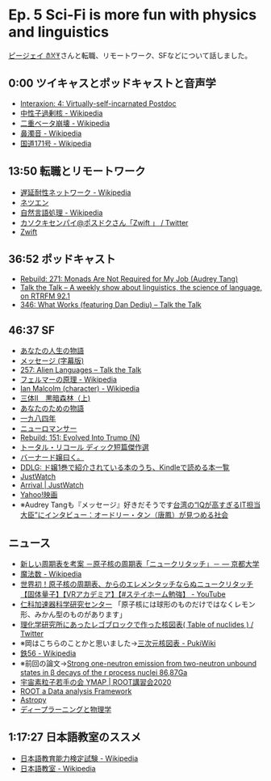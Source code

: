 # Ep. 5 Sci-Fi is more fun with physics and linguistics

[ピージェイ 𐀠𐀋𐀂](https://twitter.com/xiPJ)さんと転職、リモートワーク、SFなどについて話しました。

## 0:00 ツイキャスとポッドキャストと音声学

- [Interaxion: 4: Virtually-self-incarnated Postdoc](https://interaxion.page.link/ep4)
- [中性子過剰核 - Wikipedia](http://ja.wikipedia.org/w/index.php?curid=126676)
- [二重ベータ崩壊 - Wikipedia](http://ja.wikipedia.org/w/index.php?curid=1243438)
- [鼻濁音 - Wikipedia](http://ja.wikipedia.org/w/index.php?curid=97444)
- [国道171号 - Wikipedia](http://ja.wikipedia.org/w/index.php?curid=82570)

## 13:50 転職とリモートワーク 

- [遅延耐性ネットワーク - Wikipedia](http://ja.wikipedia.org/w/index.php?curid=1353572)
- [ネツエン](https://network.yamaha.com/lp/message_2019)
- [自然言語処理 - Wikipedia](http://ja.wikipedia.org/w/index.php?curid=67)
- [カソクキセンパイ@ポスドクさん「Zwift 」 / Twitter](https://twitter.com/AccSempai/status/1269555891323297793)
- [Zwift](https://zwift.com/ja)

## 36:52 ポッドキャスト

- [Rebuild: 271: Monads Are Not Required for My Job (Audrey Tang)](https://rebuild.fm/271/)
- [Talk the Talk – A weekly show about linguistics, the science of language, on RTRFM 92.1](http://talkthetalkpodcast.com)
- [346: What Works (featuring Dan Dediu) – Talk the Talk](http://talkthetalkpodcast.com/346-what-works)

## 46:37 SF

- [あなたの人生の物語](https://amzn.to/3d6OkVz)
- [メッセージ (字幕版)](https://amzn.to/3d2XDG7)
- [257: Alien Languages – Talk the Talk](http://talkthetalkpodcast.com/257-alien-languages/)
- [フェルマーの原理 - Wikipedia](http://ja.wikipedia.org/w/index.php?curid=102969)
- [Ian Malcolm (character) - Wikipedia](https://interaxion.page.link/LP53)
- [三体Ⅱ　黒暗森林（上)](https://amzn.to/2Y23dVd)
- [あなたのための物語](https://amzn.to/30Q3FHW)
- [一九八四年](https://amzn.to/37tANpW)
- [ニューロマンサー](https://amzn.to/2BaKSvS)
- [Rebuild: 151: Evolved Into Trump (N)](https://rebuild.fm/151/#t=1:50:50)
- [トータル・リコール ディック短篇傑作選](https://amzn.to/3d9Jebv)
- [バーナード嬢曰く。](https://amzn.to/3hsKucO)
- [DDLG: ド嬢1巻で紹介されている本のうち、Kindleで読める本一覧](https://ddlgjp.blogspot.com/p/1kindle.html)
- [JustWatch](https://www.justwatch.com/jp)
- [Arrival | JustWatch](https://interaxion.page.link/FGYB)
- [Yahoo!映画](https://movies.yahoo.co.jp)
- ※Audrey Tangも『メッセージ』好きだそうです[台湾の“IQが高すぎるIT担当大臣”にインタビュー：オードリー・タン（唐鳳）が見つめる社会](https://interaxion.page.link/89eQ)

## ニュース

- [新しい周期表を考案 －原子核の周期表「ニュークリタッチ」－ — 京都大学](https://interaxion.page.link/Rdse)
- [魔法数 - Wikipedia](http://ja.wikipedia.org/w/index.php?curid=18191)
- [世界初！原子核の周期表、からのエレメンタッチならぬニュークリタッチ【固体量子】【VRアカデミア】【#ステイホーム勉強】 - YouTube](https://youtu.be/J9nms2Ygs8k)
- [仁科加速器科学研究センター](https://www.nishina.riken.jp/research/nucleus.html) 「原子核には球形のものだけではなくレモン形、みかん型のものがあります」
- [理化学研究所にあったレゴブロックで作った核図表( Table of nuclides )  / Twitter](https://twitter.com/img_taka/status/1119557151091900417)
- ※岡はこちらのことかと思いました→[三次元核図表 - PukiWiki](https://interaxion.page.link/29hQ)
- [鉄56 - Wikipedia](https://ja.wikipedia.org/wiki/%E9%89%8456)
- ※前回の論文→[Strong one-neutron emission from two-neutron unbound states in β decays of the r process nuclei 86,87Ga](https://doi.org/10.1103/PhysRevC.100.031302)
- [宇宙素粒子若手の会 YMAP | ROOT講習会2020](http://www.icrr.u-tokyo.ac.jp/YMAP/event/root2020)
- [ROOT a Data analysis Framework](https://root.cern.ch)
- [Astropy](https://www.astropy.org)
- [ディープラーニングと物理学](https://amzn.to/3e1qVq8)

## 1:17:27 日本語教室のススメ

- [日本語教育能力検定試験 - Wikipedia](http://ja.wikipedia.org/w/index.php?curid=1852965)
- [日本語教室 - Wikipedia](http://ja.wikipedia.org/w/index.php?curid=1875282)
